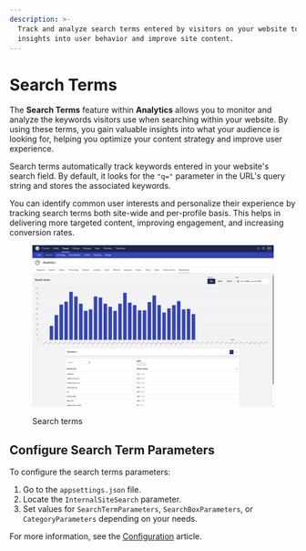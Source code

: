 ```yaml
---
description: >-
  Track and analyze search terms entered by visitors on your website to gain
  insights into user behavior and improve site content.
---
```


# Search Terms

The **Search Terms** feature within **Analytics** allows you to monitor and analyze the keywords visitors use when searching within your website. By using these terms, you gain valuable insights into what your audience is looking for, helping you optimize your content strategy and improve user experience.

Search terms automatically track keywords entered in your website's search field. By default, it looks for the `"q="` parameter in the URL's query string and stores the associated keywords.

You can identify common user interests and personalize their experience by tracking search terms both site-wide and per-profile basis. This helps in delivering more targeted content, improving engagement, and increasing conversion rates.

<figure><img src="../../.gitbook/assets/Analytics-search-terms-v16.png" alt=""><figcaption><p>Search terms</p></figcaption></figure>

## Configure Search Term Parameters

To configure the search terms parameters:

1. Go to the `appsettings.json` file.
2. Locate the `InternalSiteSearch` parameter.
3. Set values for `SearchTermParameters`, `SearchBoxParameters`, or `CategoryParameters` depending on your needs.

For more information, see the [Configuration](../../developers/settings/configuration.md) article.
